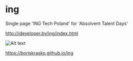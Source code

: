 # ing
Single page 'ING Tech Poland' for 'Absolvent Talent Days'

http://ideveloper.by/ing/index.html

![Alt text](http://ideveloper.by/preview/ing.png)

https://boriskrasko.github.io/ing
